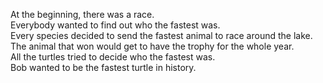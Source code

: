 At the beginning, there was a race.\
Everybody wanted to find out who the fastest was.\
Every species decided to send the fastest animal to race around the lake.\
The animal that won would get to have the trophy for the whole year.\
All the turtles tried to decide who the fastest was.\
Bob wanted to be the fastest turtle in history.